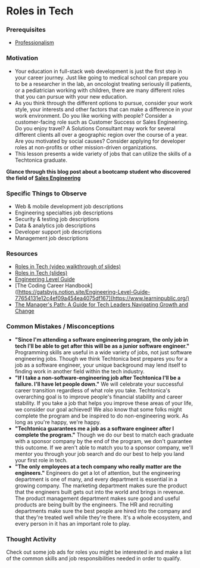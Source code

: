 # Roles in Tech

### Prerequisites

- [Professionalism](../professionalism.md)

### Motivation

- Your education in full-stack web development is just the first step in your career journey. Just like going to medical school can prepare you to be a researcher in the lab, an oncologist treating seriously ill patients, or a pediatrician working with children, there are many different roles that you can pursue with your new education.
- As you think through the different options to pursue, consider your work style, your interests and other factors that can make a difference in your work environment. Do you like working with people? Consider a customer-facing role such as Customer Success or Sales Engineering. Do you enjoy travel? A Solutions Consultant may work for several different clients all over a geographic region over the course of a year. Are you motivated by social causes? Consider applying for developer roles at non-profits or other mission-driven organizations.
- This lesson presents a wide variety of jobs that can utilize the skills of a Techtonica graduate.

**Glance through this blog post about a bootcamp student who discovered the field of [Sales Engineering](https://medium.com/hackbright-capstone/day-10-twilio-and-the-fourth-wall-f41980265a0b)**

### Specific Things to Observe

- Web & mobile development job descriptions
- Engineering specialties job descriptions
- Security & testing job descriptions
- Data & analytics job descriptions
- Developer support job descriptions
- Management job descriptions

### Resources

- [Roles in Tech (video walkthrough of slides)](https://drive.google.com/file/d/1jZY4K-KeqLDM4AXgxwymJrBxGi3DIhaH/view?usp=sharing)
- [Roles in Tech (slides)](https://docs.google.com/presentation/d/1thHjKNbpTh3lp6BtFjSS5HqgCrMQl9EO9LdLgLHBdMA/edit?usp=sharing)
- [Engineering Level Guide](https://gatsbyjs.notion.site/Engineering-Level-Guide-77654131e12c4ef09a454ea4075df167)
- [The Coding Career Handbook]([https://gatsbyjs.notion.site/Engineering-Level-Guide-77654131e12c4ef09a454ea4075df167](https://www.learninpublic.org/)
- [The Manager's Path: A Guide for Tech Leaders Navigating Growth and Change](https://www.goodreads.com/book/show/33369254-the-manager-s-path)

### Common Mistakes / Misconceptions

- **"Since I'm attending a software engineering program, the only job in tech I'll be able to get after this will be as a junior software engineer."** Programming skills are useful in a wide variety of jobs, not just software engineering jobs. Though we think Techtonica best prepares you for a job as a software engineer, your unique background may lend itself to finding work in another field within the tech industry.
- **"If I take a non-software-engineering job after Techtonica I'll be a failure. I'll have let people down."** We will celebrate your successful career transition regardless of what role you take. Techtonica's overarching goal is to improve people's financial stability and career stability. If you take a job that helps you improve these areas of your life, we consider our goal achieved! We also know that some folks might complete the program and be inspired to do non-engineering work. As long as you're happy, we're happy.
- **"Techtonica guarantees me a job as a software engineer after I complete the program."** Though we do our best to match each graduate with a sponsor company by the end of the program, we don't guarantee this outcome. If we aren't able to match you to a sponsor company, we'll mentor you through your job search and do our best to help you land your first role in tech.
- **"The only employees at a tech company who really matter are the engineers."** Engineers do get a lot of attention, but the engineering department is one of many, and every department is essential in a growing company. The marketing department makes sure the product that the engineers built gets out into the world and brings in revenue. The product management department makes sure good and useful products are being built by the engineers. The HR and recruiting departments make sure the best people are hired into the company and that they're treated well while they're there. It's a whole ecosystem, and every person in it has an important role to play.

### Thought Activity

Check out some job ads for roles you might be interested in and make a list of the common skills and job responsibilities needed in order to qualify.
